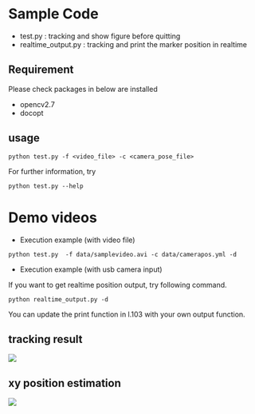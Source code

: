 # Sample Code 

- test.py : tracking and show figure before quitting
- realtime_output.py : tracking and print the marker position in realtime

## Requirement
Please check packages in below are installed

- opencv2.7
- docopt

## usage

```
python test.py -f <video_file> -c <camera_pose_file>
```

For further information, try
```
python test.py --help
``` 

# Demo videos

- Execution example (with video file)

```
python test.py  -f data/samplevideo.avi -c data/camerapos.yml -d
```

- Execution example (with usb camera input)

If you want to get realtime position output, try following command.

```
python realtime_output.py -d
```

You can update the print function in l.103 with your own output function.


## tracking result
![](https://raw.github.com/wiki/YoshiRi/IVPS/images/tracking.gif)

## xy position estimation
![](https://raw.github.com/wiki/YoshiRi/IVPS/images/plottraj.gif)